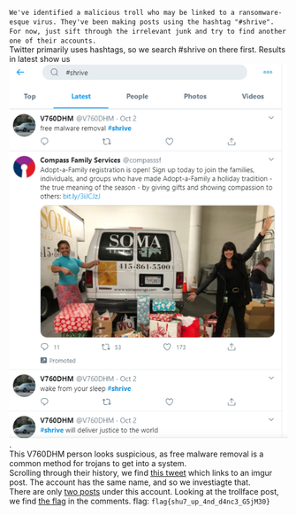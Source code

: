 `We've identified a malicious troll who may be linked to a ransomware-esque virus. They've been making posts using the hashtag "#shrive". For now, just sift through the irrelevant junk and try to find another one of their accounts.`  
Twitter primarily uses hashtags, so we search #shrive on there first. Results in latest show us ![this](https://raw.githubusercontent.com/Happygator/CTF/master/b01lersCTF/Twitter.png).  
This V760DHM person looks suspicious, as free malware removal is a common method for trojans to get into a system.  
Scrolling through their history, we find [this tweet](https://twitter.com/V760DHM/status/1311551737380179968) which links to an imgur post. The account has the same name, and so we investiagte that.  
There are only [two posts](https://raw.githubusercontent.com/Happygator/CTF/master/b01lersCTF/Imgur.PNG) under this account. Looking at the trollface post, we find [the flag](https://raw.githubusercontent.com/Happygator/CTF/master/b01lersCTF/Imgur.PNG) in the comments.
flag: `flag{shu7_up_4nd_d4nc3_G5jM30}`
